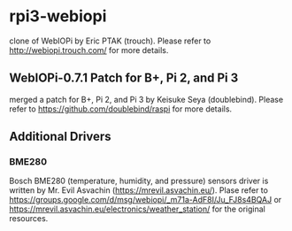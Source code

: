 # rpi3-webiopi
clone of WebIOPi by Eric PTAK (trouch).
Please refer to http://webiopi.trouch.com/ for more details.

## WebIOPi-0.7.1 Patch for B+, Pi 2, and Pi 3
merged a patch for B+, Pi 2, and Pi 3 by Keisuke Seya (doublebind).
Please refer to https://github.com/doublebind/raspi for more details.

## Additional Drivers

### BME280
Bosch BME280 (temperature, humidity, and pressure) sensors driver is written by Mr. Evil Asvachin (https://mrevil.asvachin.eu/).
Plase refer to https://groups.google.com/d/msg/webiopi/_m71a-AdF8I/Ju_FJ8s4BQAJ or https://mrevil.asvachin.eu/electronics/weather_station/ for the original resources.






